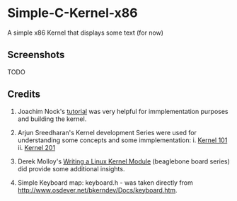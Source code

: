 # Simple-C-Kernel-x86
A simple x86 Kernel that displays some text (for now)

## Screenshots
TODO

## Credits
1. Joachim Nock's [tutorial](http://www.osdever.net/tutorials/view/writing-a-simple-c-kernel) was very helpful for immplementation purposes and building the kernel.

2. Arjun Sreedharan's Kernel development Series were used for understanding some concepts and some immplementation:
	i. [Kernel 101](http://arjunsreedharan.org/post/82710718100/kernel-101-lets-write-a-kernel)
	ii. [Kernel 201](http://arjunsreedharan.org/post/99370248137/kernel-201-lets-write-a-kernel-with-keyboard)
 
3. Derek Molloy's [Writing a Linux Kernel Module](http://derekmolloy.ie/writing-a-linux-kernel-module-part-1-introduction/) (beaglebone board series) did provide some additional insights.

4. Simple Keyboard map: keyboard.h - was taken directly from http://www.osdever.net/bkerndev/Docs/keyboard.htm.
